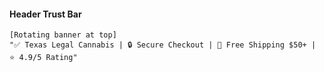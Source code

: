#### Header Trust Bar

```
[Rotating banner at top]
"✅ Texas Legal Cannabis | 🔒 Secure Checkout | 🚚 Free Shipping $50+ | ⭐ 4.9/5 Rating"
```
